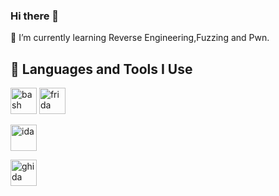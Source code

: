 ### Hi there 👋


<!--
**chan233/chan233** is a ✨ _special_ ✨ repository because its `README.md` (this file) appears on your GitHub profile.

Here are some ideas to get you started:

- 🔭 I’m currently working on ...
- 🌱 I’m currently learning ...
- 👯 I’m looking to collaborate on ...
- 🤔 I’m looking for help with ...
- 💬 Ask me about ...
- 📫 How to reach me: ...
- 😄 Pronouns: ...
- ⚡ Fun fact: ...

-->
🌱 I’m currently learning Reverse Engineering,Fuzzing and Pwn.

<h2>🚀 Languages and Tools I Use</h2>
<p>
<a target="_blank" href="https://www.vectorlogo.zone/logos/gnu_bash/gnu_bash-icon.svg" style="display: inline-block;"><img src="https://www.vectorlogo.zone/logos/gnu_bash/gnu_bash-icon.svg" alt="bash" width="42" height="42" /></a>
<a target="_blank" href="https://p3-juejin.byteimg.com/tos-cn-i-k3u1fbpfcp/d321bff2fa8e4f8d953939f5f5c171f3~tplv-k3u1fbpfcp-zoom-crop-mark:4536:4536:4536:2553.image" style="display: inline-block;"><img src="https://p3-juejin.byteimg.com/tos-cn-i-k3u1fbpfcp/d321bff2fa8e4f8d953939f5f5c171f3~tplv-k3u1fbpfcp-zoom-crop-mark:4536:4536:4536:2553.image" alt="frida" width="42" height="42" /></a>

<a target="_blank" href="https://appsitory.com/data/windows/icons/ida-pro/ida-pro.png" style="display: inline-block;"><img src="https://appsitory.com/data/windows/icons/ida-pro/ida-pro.png" alt="ida" width="42" height="42" /></a>

<a target="_blank" href="https://th.bing.com/th?id=OSK.caae2125124879f7f1d10379f59df887&w=80&h=80&c=7&o=6&dpr=1.2&pid=SANGAM" style="display: inline-block;"><img src="
https://th.bing.com/th?id=OSK.caae2125124879f7f1d10379f59df887&w=80&h=80&c=7&o=6&dpr=1.2&pid=SANGAM" alt="ghida" width="42" height="42" /></a>


</p>


